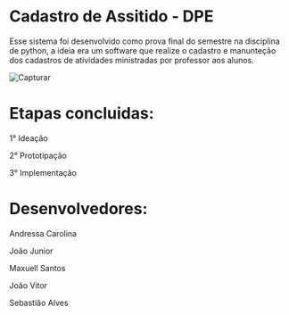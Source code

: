 # Cadastro de Assitido - DPE

Esse sistema foi desenvolvido como prova final do semestre na disciplina de python, a ideia era um software que realize o cadastro e manunteção dos cadastros de atividades ministradas por professor aos alunos. 

![Capturar](https://user-images.githubusercontent.com/65856686/125546080-d057f4ac-190f-4ed0-abc3-03d25e85be43.PNG)

# Etapas concluidas:
1° Ideação 

2° Prototipação

3° Implementação

# Desenvolvedores:

Andressa Carolina 

João Junior 

Maxuell Santos 

João Vitor 

Sebastião Alves 
 
